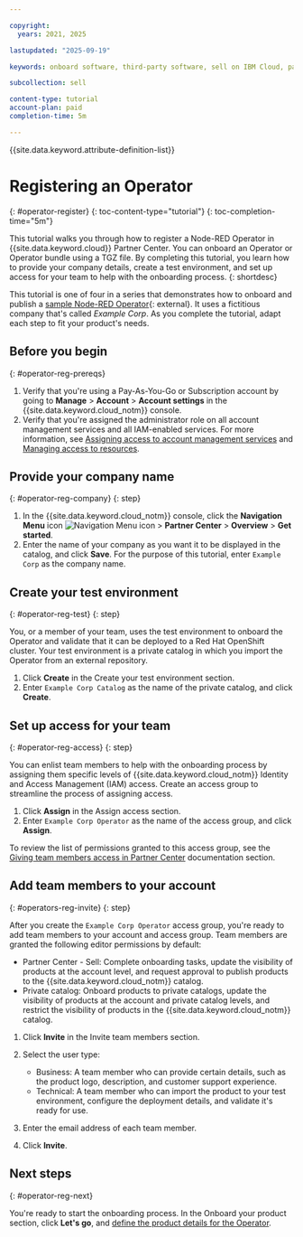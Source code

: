 ```yaml
---

copyright:
  years: 2021, 2025

lastupdated: "2025-09-19"

keywords: onboard software, third-party software, sell on IBM Cloud, partner center, register, Red Hat OpenShift, cluster, Node-RED Operator, Kubernetes cluster, operator

subcollection: sell

content-type: tutorial
account-plan: paid
completion-time: 5m

---
```


{{site.data.keyword.attribute-definition-list}}


# Registering an Operator
{: #operator-register}
{: toc-content-type="tutorial"}
{: toc-completion-time="5m"}

This tutorial walks you through how to register a Node-RED Operator in {{site.data.keyword.cloud}} Partner Center. You can onboard an Operator or Operator bundle using a TGZ file. By completing this tutorial, you learn how to provide your company details, create a test environment, and set up access for your team to help with the onboarding process.
{: shortdesc}

This tutorial is one of four in a series that demonstrates how to onboard and publish a [sample Node-RED Operator](https://github.com/IBM-Cloud/operator-bundle-sample/releases){: external}. It uses a fictitious company that's called *Example Corp*. As you complete the tutorial, adapt each step to fit your product's needs.

## Before you begin
{: #operator-reg-prereqs}

1. Verify that you're using a Pay-As-You-Go or Subscription account by going to **Manage** > **Account** > **Account settings** in the {{site.data.keyword.cloud_notm}} console.
1. Verify that you're assigned the administrator role on all account management services and all IAM-enabled services. For more information, see [Assigning access to account management services](/docs/account?topic=account-account-services) and [Managing access to resources](/docs/account?topic=account-assign-access-resources).

## Provide your company name
{: #operator-reg-company}
{: step}

1.  In the {{site.data.keyword.cloud_notm}} console, click the **Navigation Menu** icon ![Navigation Menu icon](../icons/icon_hamburger.svg "Menu") > **Partner Center** > **Overview** > **Get started**.
1. Enter the name of your company as you want it to be displayed in the catalog, and click **Save**. For the purpose of this tutorial, enter `Example Corp` as the company name.

## Create your test environment
{: #operator-reg-test}
{: step}

You, or a member of your team, uses the test environment to onboard the Operator and validate that it can be deployed to a Red Hat OpenShift cluster. Your test environment is a private catalog in which you import the Operator from an external repository.

1. Click **Create** in the Create your test environment section.
1. Enter `Example Corp Catalog` as the name of the private catalog, and click **Create**.

## Set up access for your team
{: #operator-reg-access}
{: step}

You can enlist team members to help with the onboarding process by assigning them specific levels of {{site.data.keyword.cloud_notm}} Identity and Access Management (IAM) access. Create an access group to streamline the process of assigning access.

1. Click **Assign** in the Assign access section.
1. Enter `Example Corp Operator` as the name of the access group, and click **Assign**.

To review the list of permissions granted to this access group, see the [Giving team members access in Partner Center](/docs/sell?topic=sell-iam-access-pc-sell#give-access-pc) documentation section.

## Add team members to your account
{: #operators-reg-invite}
{: step}

After you create the `Example Corp Operator` access group, you're ready to add team members to your account and access group. Team members are granted the following editor permissions by default:

* Partner Center - Sell: Complete onboarding tasks, update the visibility of products at the account level, and request approval to publish products to the {{site.data.keyword.cloud_notm}} catalog.
* Private catalog: Onboard products to private catalogs, update the visibility of products at the account and private catalog levels, and restrict the visibility of products in the {{site.data.keyword.cloud_notm}} catalog.

1. Click **Invite** in the Invite team members section.
1. Select the user type:

    * Business: A team member who can provide certain details, such as the product logo, description, and customer support experience.
    * Technical: A team member who can import the product to your test environment, configure the deployment details, and validate it's ready for use.

1. Enter the email address of each team member.
1. Click **Invite**.

## Next steps
{: #operator-reg-next}

You're ready to start the onboarding process. In the Onboard your product section, click **Let's go**, and [define the product details for the Operator](/docs/sell?topic=sell-operator-define).
